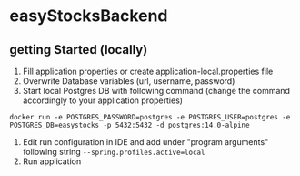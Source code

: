 # easyStocksBackend

## getting Started (locally)
1. Fill application properties or create application-local.properties file
2. Overwrite Database variables (url, username, password)
3. Start local Postgres DB with following command (change the command accordingly to your application properties)
```
docker run -e POSTGRES_PASSWORD=postgres -e POSTGRES_USER=postgres -e POSTGRES_DB=easystocks -p 5432:5432 -d postgres:14.0-alpine 
``` 
1. Edit run configuration in IDE and add under "program arguments" following string 
``--spring.profiles.active=local``
1. Run application